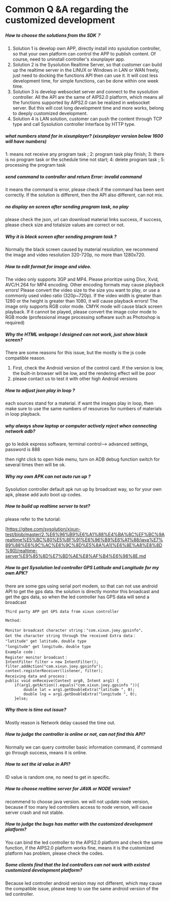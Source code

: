 # Common Q &A regarding the customized development

##### How to choose the solutions from the SDK？

1. Solution 1 is develop own APP, directly install into sysolution controller, so that your own platform can control the APP to publish content. Of course, need to uninstall controller's xixunplayer app. 
2. Solution 2 is the Sysolution Realtime Server, so that customer can build up the realtime server in the LINUX or Windows in LAN or WAN freely, just need to docking the functions API then can use it. It will cost less development time, for simple functions, can be done within one week time. 
3. Solution 3 is develop websocket server and connect to the sysolution controller. All the API are the same of AIPS2.0  platform, which means all the functions supported by AIPS2.0 can be realized in websocket server. But this will cost long development time and more works, belong to deeply customized development. 
4. Solution 4 is LAN solution, customer can push the content through TCP type and call Sysolution controller Interface by HTTP type. 

##### what numbers stand for in xixunplayer? (xixunplayer version below 1600 will have numbers)

  1: means not receive any program task ; 2: program task play finish; 3: there is no program task or the schedule time not start; 4: delete program task ; 5: processing the program task 

##### send command to controller and return Error: invalid command

  it means the command is error, please check if the command has been sent correctly. If the solution is different, then the API also different, can not mix. 

##### no display on screen after sending program task, no play

please check the json, url can download material links success, if success, please check size and totalsize values are correct or not. 

##### Why it is black screen after sending program task ?

Normally the black screen caused by material resolution, we recommend the image and video resolution 320-720p, no more than 1280x720. 

##### How to edit format for image and video. 

The video only supports 3GP and MP4. Please prioritize using Divx, Xvid, AVC/H.264 for MP4 encoding. Other encoding formats may cause playback errors! Please convert the video size to the size you want to play, or use a commonly used video ratio (320p~720p). If the video width is greater than 1280 or the height is greater than 1080, it will cause playback errors! The image only supports RGB color mode. CMYK mode will cause black screen playback. If it cannot be played, please convert the image color mode to RGB mode (professional image processing software such as Photoshop is required)

##### Why the HTML webpage I designed can not work, just show black screen?

There are some reasons for this issue, but the mostly is the js code compatible reason. 

1. First, check the Android version of the control card. If the version is low, the built-in browser will be low, and the rendering effect will be poor
2. please contact us to test it with other high Android versions

##### How to adjust json play in loop ?

each sources stand for a material. if want the images play in loop, then make sure to use the same numbers of resources for numbers of materials in loop playback. 

##### why always show laptop or computer actively reject when connecting network adb?

go to ledok express software, terminal control--> advanced settings, password is 888

then right click to open hide menu, turn on ADB debug function switch for several times then will be ok. 

##### Why my own APK can not auto run up ?

Sysolution controller default apk run up by broadcast way, so for your own apk, please add auto boot up codes. 

##### How to build up realtime server to test?

please refer to the tutorial:

[https://gitee.com/sysolution/xixun-test/blob/master/2.%E6%96%B9%E6%A1%88%E4%BA%8C%EF%BC%9Arealtime%E5%BC%80%E5%8F%91%E6%96%B9%E6%A1%88/java%E7%89%88%E6%9C%AC%E6%9C%8D%E5%8A%A1(%E6%8E%A8%E8%8D%90)/realtime-server%E9%85%8D%E7%BD%AE%E8%AF%B4%E6%98%8E.md

##### How to get Sysolution led controller GPS Latitude and Longitude for my own APK?

there are some gps using serial port modem, so that can not use android API to get the gps data. the solution is directly monitor this broadcast and get the gps data, so when the led controller has GPS data will send a broadcast

```
Third party APP get GPS data from xixun controller

Method:

Monitor broadcast character string："com.xixun.joey.gpsinfo"，
Get the character string through the received Extra data：
"latitude" get latitude，double type
"longitude" get longitude，double type
Example code：
Register monitor broadcast：
IntentFilter filter = new IntentFilter();
filter.addAction("com.xixun.joey.gpsinfo"); 
context.registerReceiver(listener, filter);
Receiving data and process：
public void onReceive(Context arg0, Intent arg1) {
	if(arg1.getAction().equals("com.xixun.joey.gpsinfo ")){
		double lat = arg1.getDoubleExtra("latitude ", 0);
		double lng = arg1.getDoubleExtra("longitude ", 0);
	}else;
```

##### Why there is time out issue?

Mostly reason is Network delay caused the time out. 

##### How to judge the controller is online or not, can not find this API?

Normally we can query controller basic information command, if command go through success, means it is online. 

##### How to set the id value in API?

ID value is random one, no need to get in specific. 

##### How to choose realtime server for JAVA or NODE version?

recommend to choose java version. we will not update node version, because if too many led controllers access to node version, will cause server crash and not stable. 

##### How to judge the bugs has matter with the customized development platform?

You can bind the led controller to the AIPS2.0 platform and check the same function, if the AIPS2.0 platform works fine, means it is the customized platform has problem, please check the codes. 

##### Some clients find that the led controllers can not work with existed customized development platform?

Because led controller android version may not different, which may cause the compatible issue, please keep to use the same android version of the led controller.  